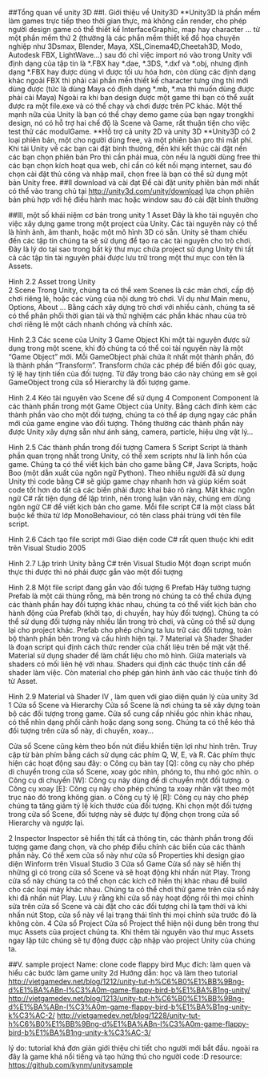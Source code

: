 ##Tổng quan về unity 3D
##I. Giới thiệu về Unity3D
 **Unity3D là phần mềm làm games trực tiếp theo thời gian thực, mà không cần render, cho phép người  design game có thể thiết kế InterfaceGraphic, map hay character … từ một phần mềm thứ 2 (thường là các phần mềm thiết kế đồ họa chuyên nghiệp như 3Dsmax, Blender, Maya, XSL,Cinema4D,Cheetah3D, Modo, Autodesk FBX, LightWave…) sau đó chỉ việc import nó vào trong Unity với định dạng của tập tin là *.FBX hay *.dae, *.3DS, *.dxf và *.obj, nhưng định dạng *.FBX hay được dùng vì được tối ưu hóa hơn, còn dùng các định dạng khác ngoài FBX thì phải cài phần mền thiết kế character tưng ứng thì mới dùng được (tức là dùng Maya có định dạng *.mb, *.ma thì muốn dùng được phải cài Maya)
Ngoài ra khi bạn design được một game thì bạn có thể xuất được ra một file.exe và có thể chạy và chơi được trên PC khác.
Một thế mạnh nữa của Unity là bạn có thể chạy demo game của bạn ngay trongkhi design, nó có hỗ trợ hai chế độ là Scene và Game, rất thuận tiện cho việc test thử các modulGame.
**Hỗ trợ cả unity 2D và unity 3D
**Unity3D có 2 loại phiên bản, một cho người dùng free, và một phiên bản pro thì mất phí.
Khi tải Unity về các bạn cài đặt bình thường, đến khi kết thúc cài đặt nền các bạn chọn phiên bản Pro thì cần phải mua, còn nếu là người dùng free thì các bạn chọn kích  hoạt qua web, chỉ cần có kết nối mạng internet, sau đó chọn cài đặt thủ công và nhập mail, chọn free là bạn có thể sử dụng một bản Unity free.
##II download và cài đạt
Để cài đặt unity phiên bản mới nhất có thể vào trang chủ tại 
http://unity3d.com/unity/download
lựa chọn phiên bản phù hợp với hệ điều hành mac hoặc window sau đó cài đặt bình thường


##III, một số khái niệm cơ bản trong unity
1  Asset
Đây là kho tài nguyên cho việc xây dựng game trong một project của Unity. Các tài nguyên này có thể là hình ảnh, âm thanh, hoặc một mô hình 3D có sẵn. Unity sẽ tham chiếu đến các tập tin chúng ta sẽ sử dụng để tạo ra các tài nguyên cho trò chơi. Đây là lý do tại sao trong bất kỳ thư mục chứa project sử dụng Unity thì tất cả các tập tin tài nguyên phải được lưu trữ trong một thư mục con tên là Assets. 
 
Hình 2.2  Asset trong Unity  
2   Scene
Trong Unity, chúng ta có thể xem Scenes là các màn chơi, cấp độ chơi riêng lẻ, hoặc các vùng của nội dung trò chơi. Ví dụ như Main menu, Options, About …
Bằng cách xây dựng trò chơi với nhiều cảnh, chúng ta sẽ có thể phân phối thời gian tải và thử nghiệm các phần khác nhau của trò chơi riêng lẻ một cách nhanh chóng và chính xác.
 
Hình 2.3  Các scene của Unity 
3 Game Object
Khi một tài nguyên được sử dụng trong một scene, khi đó chúng ta có thể coi tài nguyên này là một “Game Object” mới. Mỗi GameObject phải chứa ít nhất một thành phần, đó là thành phần “Transform”. Transform chứa các phép để biến đổi góc quay, tỷ lệ hay tịnh tiến của đối tượng. Từ đây trong báo cáo này chúng em sẽ gọi GameObject trong cửa sổ Hierarchy là đối tượng game.
 
Hình 2.4  Kéo tài nguyên vào Scene để sử dụng
4 Component
Component là các thành phần trong một Game Object của Unity. Bằng cách đính kèm các thành phần vào cho một đối tượng, chúng ta có thể áp dụng ngay các phần mới của game engine vào đối tượng. Thông thường các thành phần này được Unity xây dựng sẵn như ánh sáng, camera, particle, hiệu ứng vật lý…
 
Hình 2.5  Các thành phần trong đối tượng Camera
5 Script
Script là thành phần quan trọng nhất trong Unity, có thể xem scripts như là linh hồn của game. Chúng ta có thể viết kịch bản cho game bằng C#, Java Scripts, hoặc Boo (một dẫn xuất của ngôn ngữ Python). Theo nhiều người đã sử dụng Unity thì code bằng C# sẽ giúp game chạy nhanh hơn và giúp kiểm soát code tốt hơn do tất cả các biến phải được khai báo rõ ràng. Mặt khác ngôn ngữ C# rất tiện dụng để lập trình, nên trong luận văn này, chúng em dùng ngôn ngữ C# để viết kịch bản cho game. Mỗi file script C# là một class bắt buộc kế thừa từ lớp MonoBehaviour, có tên class phải trùng với tên file script.
 
Hình 2.6  Cách tạo file script mới 
Giao diện code C# rất quen thuộc khi edit trên Visual Studio 2005
 
Hình 2.7  Lập trình Unity bằng C# trên Visual Studio 
Một đoạn script muốn thực thi được thì nó phải được gắn vào một đối tượng
 
Hình 2.8  Một file script đang gắn vào đối tượng 
6	Prefab
Hãy tưởng tượng Prefab là một cái thùng rỗng, mà bên trong nó chúng ta có thể chứa đựng các thành phần hay đối tượng khác nhau, chúng ta có thể viết kịch bản cho hành động của Prefab (khởi tạo, di chuyển, hay hủy đối tượng). Chúng ta có thể sử dụng đối tượng này nhiều lần trong trò chơi, và cũng có thể sử dụng lại cho project khác. Prefab cho phép chúng ta lưu trữ các đối tượng, toàn bộ thành phần bên trong và cấu hình hiện tại.
7  Material và Shader
Shader là đoạn script qui định cách thức render của chất liệu trên bề mặt vật thể. Material sử dụng shader để làm chất liệu cho mô hình. Giữa materials và shaders có mối liên hệ với nhau. Shaders qui định các thuộc tính cần để shader làm việc. Còn material cho phép gán hình ảnh vào các thuộc tính đó từ Asset.
 
Hình 2.9  Material và Shader 
IV , làm quen với giao diện quản lý của unity 3d
1 Cửa sổ Scene và Hierarchy
Cửa sổ Scene là nơi chúng ta sẽ xây dựng toàn bộ các đối tượng trong game. Cửa sổ cung cấp nhiều góc nhìn khác nhau, có thể nhìn dạng phối cảnh hoặc dạng song song. Chúng ta có thể kéo thả đối tượng trên cửa sổ này, di chuyển, xoay…
 
Cửa sổ Scene cũng kèm theo bốn nút điều khiển tiện lợi như hình trên. Truy cập từ bàn phím bằng cách sử dụng các phím Q, W, E, và R. Các phím thực hiện các hoạt động sau đây:
o	Công cụ bàn tay [Q]: công cụ này cho phép di chuyển trong cửa sổ Scene, xoay góc nhìn, phóng to, thu nhỏ góc nhìn.
o	Công cụ di chuyển [W]: Công cụ này dùng để di chuyển một đối tượng.
o	Công cụ xoay [E]: Công cụ này cho phép chúng ta xoay nhân vật theo một trục nào đó trong không gian.
o	Công cụ tỷ lệ [R]: Công cụ này cho phép chúng ta tăng giảm tỷ lệ kích thước của đối tượng.
Khi chọn một đối tượng trong cửa sổ Scene, đối tượng này sẽ được tự động chọn trong cửa sổ Hierarchy và ngược lại.

2	 Inspector
Inspector sẽ hiển thị tất cả thông tin, các thành phần trong đối tượng game đang chọn, và cho phép điều chỉnh các biến của các thành phần này. Có thể xem cửa sổ này như cửa sổ Properties khi design giao diện Winform trên Visual Studio
3	 Cửa sổ Game
Cửa sổ này sẽ hiển thị những gì có trong cửa sổ Scene và sẽ hoạt động khi nhấn nút Play. Trong cửa sổ này chúng ta có thể chọn các kích cỡ hiển thị khác nhau để build cho các loại máy khác nhau. Chúng ta có thể chơi thử game trên cửa sổ này khi đã nhấn nút Play. Lưu ý rằng khi cửa sổ này hoạt động rồi thì mọi chỉnh sửa trên cửa sổ Scene và cài đặt cho các đối tượng chỉ là tạm thời và khi nhấn nút Stop, cửa sổ này về lại trạng thái tĩnh thì mọi chỉnh sửa trước đó là không còn.
4  Cửa sổ Project
Cửa sổ Project thể hiện nội dung bên trong thư mục Assets của project chúng ta. Khi thêm tài nguyên vào thư mục Assets ngay lập tức chúng sẽ tự động được cập nhập vào project Unity của chúng ta.



##V. sample project
Name: clone code flappy bird
Mục đích: làm quen và hiểu các bước làm game unity 2d
Hướng dẫn: học và làm theo tutorial 
http://vietgamedev.net/blog/1212/unity-tut-h%C6%B0%E1%BB%9Bng-d%E1%BA%ABn-l%C3%A0m-game-flappy-bird-b%E1%BA%B1ng-unity/
http://vietgamedev.net/blog/1213/unity-tut-h%C6%B0%E1%BB%9Bng-d%E1%BA%ABn-l%C3%A0m-game-flappy-bird-b%E1%BA%B1ng-unity-k%C3%AC-2/
http://vietgamedev.net/blog/1228/unity-tut-h%C6%B0%E1%BB%9Bng-d%E1%BA%ABn-l%C3%A0m-game-flappy-bird-b%E1%BA%B1ng-unity-k%C3%AC-3/

lý do: tutorial khá đơn giản giới thiệu chi tiết cho người mới bắt đầu. ngoài ra đây là game khá nổi tiếng và tạo hứng thú cho người code :D
resource:  https://github.com/kynm/unitysample

